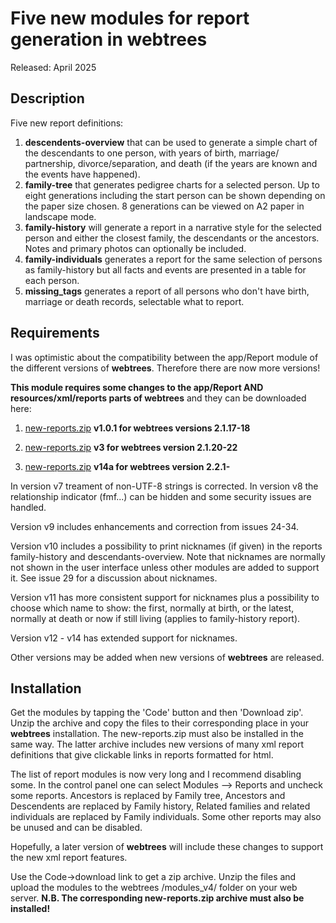 #  Five new modules for report generation in webtrees

Released: April 2025

## Description

Five new report definitions:
1. **descendents-overview** that can be used to generate a simple chart of the descendants to one person, with years of birth, marriage/ partnership, divorce/separation, and death (if the years are known and the events have happened).
2. **family-tree** that generates pedigree charts for a selected person. Up to eight generations including the start person can be shown depending on the paper size chosen. 8 generations can be viewed on A2 paper in landscape mode.
3. **family-history** will generate a report in a narrative style for the selected person and either the closest family, the descendants or the ancestors. Notes and primary photos can optionally be included.
4. **family-individuals** generates a report for the same selection of persons as family-history but all facts and events are presented in a table for each person.
5. **missing_tags** generates a report of all persons who don't have birth, marriage or death records, selectable what to report.

## Requirements

I was optimistic about the compatibility between the app/Report module of the different versions of **webtrees**. Therefore there are now more versions!

**This module requires some changes to the app/Report AND resources/xml/reports parts of webtrees** and they can be downloaded here:

1. <a href="https://github.com/sevtor/modules/releases/download/v1.0.1/new-reports.zip">new-reports.zip</a> **v1.0.1 for webtrees versions 2.1.17-18**

2. <a href="https://github.com/sevtor/modules/releases/download/v1.0.3/new-reports-v3.zip">new-reports.zip</a> **v3 for webtrees version 2.1.20-22**

3. <a href="https://github.com/sevtor/modules/releases/latest/download/new-reports-v14a.zip">new-reports.zip</a> **v14a for webtrees version 2.2.1-**

In version v7 treament of non-UTF-8 strings is corrected. In version v8 the relationship indicator (fmf...) can be hidden and some security issues are handled.

Version v9 includes enhancements and correction from issues 24-34.

Version v10 includes a possibility to print nicknames (if given) in the reports family-history and descendants-overview. Note that nicknames are normally not shown in the user interface unless other modules are added to support it. See issue 29 for a discussion about nicknames.

Version v11 has more consistent support for nicknames plus a possibility to choose which name to show: the first, normally at birth, or the latest, normally at death or now if still living (applies to family-history report).

Version v12 - v14 has extended support for nicknames.

Other versions may be added when new versions of **webtrees** are released.

## Installation

Get the modules by tapping the 'Code' button and then 'Download zip'.
Unzip the archive and copy the files to their corresponding place in your **webtrees** installation. The new-reports.zip  must also be installed in the same way. The latter archive includes new versions of many xml report definitions that give clickable links in reports formatted for html.

The list of report modules is now very long and I  recommend disabling some. In the control panel one can select Modules --> Reports and uncheck some reports. Ancestors is replaced by Family tree, Ancestors and Descendents are replaced by Family history, Related families and related individuals are replaced by Family individuals.  Some other reports may also be unused and can be disabled.

Hopefully, a later version of **webtrees** will include these changes to support the new xml report features.

Use the Code->download link to get a zip archive. Unzip the files and upload the modules to the webtrees /modules_v4/ folder on your web server. **N.B. The corresponding new-reports.zip archive must also be installed!**
